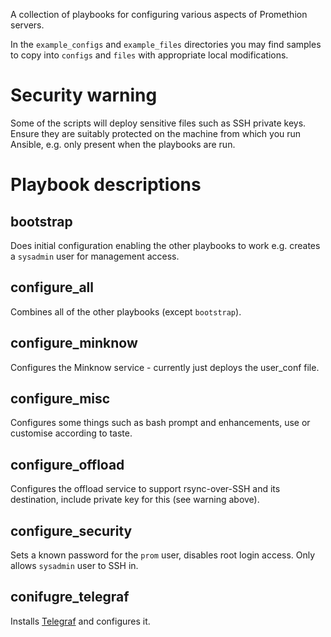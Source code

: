 A collection of playbooks for configuring various aspects of Promethion servers.

In the `example_configs` and `example_files` directories you may find samples to copy into `configs` and `files` with appropriate local modifications.

# Security warning

Some of the scripts will deploy sensitive files such as SSH private keys. Ensure they are suitably protected on the machine from which you run Ansible, e.g. only present when the playbooks are run.

# Playbook descriptions

## bootstrap

Does initial configuration enabling the other playbooks to work e.g. creates a `sysadmin` user for management access.

## configure_all

Combines all of the other playbooks (except `bootstrap`).

## configure_minknow

Configures the Minknow service - currently just deploys the user_conf file.

## configure_misc

Configures some things such as bash prompt and enhancements, use or customise according to taste.

## configure_offload

Configures the offload service to support rsync-over-SSH and its destination, include private key for this (see warning above).

## configure_security

Sets a known password for the `prom` user, disables root login access. Only allows `sysadmin` user to SSH in.

## conifugre_telegraf

Installs [Telegraf](https://www.influxdata.com/time-series-platform/telegraf/) and configures it.


